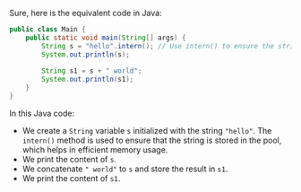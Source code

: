  Sure, here is the equivalent code in Java:

```java
public class Main {
    public static void main(String[] args) {
        String s = "hello".intern(); // Use intern() to ensure the string is stored in the pool
        System.out.println(s);
        
        String s1 = s + " world";
        System.out.println(s1);
    }
}
```

In this Java code:
- We create a `String` variable `s` initialized with the string `"hello"`. The `intern()` method is used to ensure that the string is stored in the pool, which helps in efficient memory usage.
- We print the content of `s`.
- We concatenate `" world"` to `s` and store the result in `s1`.
- We print the content of `s1`.
